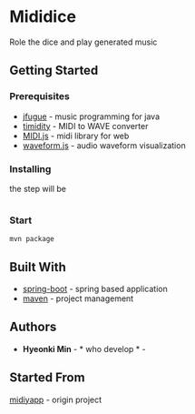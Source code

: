 # Mididice

Role the dice and play generated music

## Getting Started


### Prerequisites

* [jfugue](http://www.jfugue.org/) - music programming for java
* [timidity](https://sourceforge.net/projects/timidity/) -  MIDI to WAVE converter
* [MIDI.js](https://github.com/mudcube/MIDI.js) - midi library for web
* [waveform.js](https://wavesurfer-js.org/) - audio waveform visualization

### Installing

the step will be

```

```

### Start

```
mvn package
```

## Built With

* [spring-boot](http://spring.io/projects/spring-boot) - spring based application
* [maven](https://maven.apache.org/) - project management

## Authors

* **Hyeonki Min** - * who develop * - 

## Started From

[midiyapp](https://github.com/nine-hundred/midiyapp) - origin project